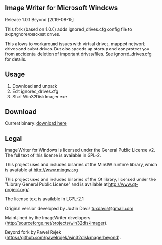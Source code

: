 ## Image Writer for Microsoft Windows ##
Release 1.0.1 Beyond [2019-08-15]

This fork (based on 1.0.0) adds ignored_drives.cfg config file to skip/ignore/blacklist drives.

This allows to workaround issues with virtual drives, mapped network drives and subst drives.
But also speeds up startup and can protect you from accidental deletion of important drives/files.
See ignored_drives.cfg for details.


## Usage ##
1) Download and unpack
2) Edit ignored_drives.cfg 
3) Start Win32DiskImager.exe


## Download ##
Current binary: [download here](https://github.com/pawelrojek/win32diskimagerbeyond/releases/download/1.0.1/Win32DiskImagerBeyond-1.0.1.zip)



## Legal ##
Image Writer for Windows is licensed under the General Public
License v2. The full text of this license is available in
GPL-2.

This project uses and includes binaries of the MinGW runtime library,
which is available at http://www.mingw.org

This project uses and includes binaries of the Qt library, licensed under the
"Library General Public License" and is available at
http://www.qt-project.org/.

The license text is available in LGPL-2.1


Original version developed by Justin Davis <tuxdavis@gmail.com>

Maintained by the ImageWriter developers (http://sourceforge.net/projects/win32diskimager).

Beyond fork by Pawel Rojek (https://github.com/pawelrojek/win32diskimagerbeyond).
